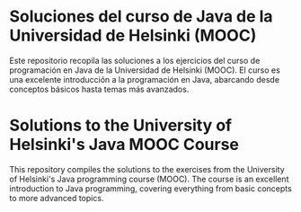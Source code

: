 # Soluciones del curso de Java de la Universidad de Helsinki (MOOC)
Este repositorio recopila las soluciones a los ejercicios del curso de programación en Java de la Universidad de Helsinki (MOOC). El curso es una excelente introducción a la programación en Java, abarcando desde conceptos básicos hasta temas más avanzados.

# Solutions to the University of Helsinki's Java MOOC Course
This repository compiles the solutions to the exercises from the University of Helsinki's Java programming course (MOOC). The course is an excellent introduction to Java programming, covering everything from basic concepts to more advanced topics.
